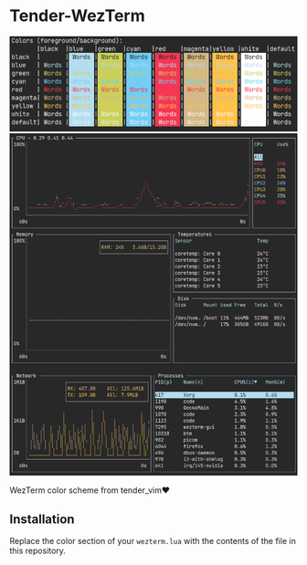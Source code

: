 # Tender-WezTerm

![screnshot](screenshots/01.png)
![screnshot](screenshots/02.png)

WezTerm color scheme from tender_vim:heart:

## Installation
Replace the color section of your `wezterm.lua` with the contents of the file in this repository.
